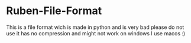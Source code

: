 # Ruben-File-Format
This is a file format wich is made in python and is very bad please do not use
it has no compression and might not work on windows I use macos :)
